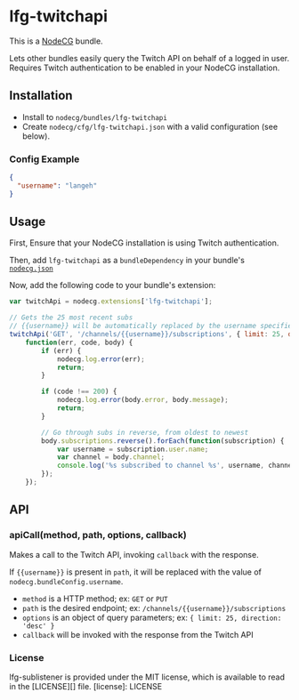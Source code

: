 # lfg-twitchapi
This is a [NodeCG](http://github.com/nodecg/nodecg) bundle.

Lets other bundles easily query the Twitch API on behalf of a logged in user.
Requires Twitch authentication to be enabled in your NodeCG installation.

## Installation
- Install to `nodecg/bundles/lfg-twitchapi`
- Create `nodecg/cfg/lfg-twitchapi.json` with a valid configuration (see below).

### Config Example
```json
{
  "username": "langeh"
}
```

## Usage
First, Ensure that your NodeCG installation is using Twitch authentication.

Then, add `lfg-twitchapi` as a `bundleDependency` in your bundle's [`nodecg.json`](https://github.com/nodecg/nodecg/wiki/nodecg.json)

Now, add the following code to your bundle's extension:
```javascript
var twitchApi = nodecg.extensions['lfg-twitchapi'];

// Gets the 25 most recent subs
// {{username}} will be automatically replaced by the username specified in lfg-twitchapi.json
twitchApi('GET', '/channels/{{username}}/subscriptions', { limit: 25, direction: 'desc' },
    function(err, code, body) {
        if (err) {
            nodecg.log.error(err);
            return;
        }

        if (code !== 200) {
            nodecg.log.error(body.error, body.message);
            return;
        }

        // Go through subs in reverse, from oldest to newest
        body.subscriptions.reverse().forEach(function(subscription) {
            var username = subscription.user.name;
            var channel = body.channel;
            console.log('%s subscribed to channel %s', username, channel);
        });
    });
```

## API
### apiCall(method, path, options, callback)
Makes a call to the Twitch API, invoking `callback` with the response.

If `{{username}}` is present in `path`, it will be replaced with the value of `nodecg.bundleConfig.username`.

* `method` is a HTTP method; ex: `GET` or `PUT`
* `path` is the desired endpoint; ex: `/channels/{{username}}/subscriptions`
* `options` is an object of query parameters; ex: `{ limit: 25, direction: 'desc' }`
* `callback` will be invoked with the response from the Twitch API

### License
lfg-sublistener is provided under the MIT license, which is available to read in the [LICENSE][] file.
[license]: LICENSE
